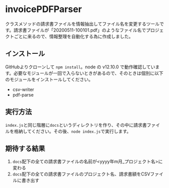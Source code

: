 # invoicePDFParser
クラスメソッドの請求書ファイルを情報抽出してファイル名を変更するツールです。請求書ファイルが「20200511-100101.pdf」のようなファイル名でプロジェクトごとに来るので、情報整理を自動化する為に作成しました。

## インストール
GitHubよりクローンして `npm install`。node の v12.10.0 で動作確認しています。必要なモジュールが一回で入らないときがあるので、そのときは個別に以下のモジュールをインストールしてください。
- csv-writer
- pdf-parse

## 実行方法
`index.js`と同じ階層に`docs`というディレクトリを作り、その中に請求書ファイルを格納してください。その後、`node index.js`で実行します。

## 期待する結果
1. `docs`配下の全ての請求書ファイルの名前が<yyyy年m月_プロジェクト名>に変わる
2. `docs`配下の全ての請求書ファイルのプロジェクト名、請求書額をCSVファイルに書き出す
